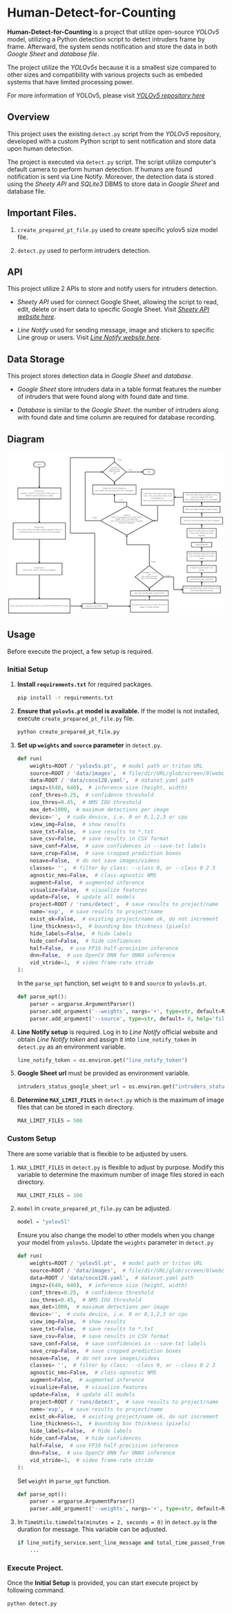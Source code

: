 # Human-Detect-for-Counting
**Human-Detect-for-Counting** is a project that utilize open-source *YOLOv5* model, utilizing a Python detection script to detect intruders frame by frame. Afterward, the system sends notification and store the data in both *Google Sheet* and *database file*.

The project utilize the *YOLOv5s* because it is a smallest size compared to other sizes and compatibility with various projects such as embeded systems that have limited processing power.

For more information of YOLOv5, please visit *[YOLOv5 repository here](https://github.com/ultralytics/yolov5)* 

## Overview
This project uses the existing `detect.py` script from the *YOLOv5* repository, developed with a custom Python script to sent notification and store data upon human detection.

The project is executed via `detect.py` script. The script utilize computer's default camera to perform human detection. If humans are found notification is sent via Line Notify. Moreover, the detection data is stored using the *Sheety API* and *SQLite3* DBMS to store data in *Google Sheet* and database file.

## Important Files.

1. `create_prepared_pt_file.py` used to create specific yolov5 size model file.

2. `detect.py` used to perform intruders detection.

## API
This project utilize 2 APIs to store and notify users for intruders detection.

- *Sheety API* used for connect Google Sheet, allowing the script to read, edit, delete or insert data to specific Google Sheet. Visit *[Sheety API website here](https://sheety.co/)*.

- *Line Notify* used for sending message, image and stickers to specific Line group or users. Visit *[Line Notify website here](https://notify-bot.line.me/)*.

## Data Storage
This project stores detection data in *Google Sheet* and *database*.

- *Google Sheet* store intruders data in a table format features the number of intruders  that were found along with found date and time.

- *Database* is similar to the *Google Sheet*. the number of intruders along with found date and time column are required for database recording.
## Diagram
![](./public/human_detection_flowchart.png)

## Usage
Before execute the project, a few setup is required.

### Initial Setup
1. **Install `requirements.txt`** for required packages.
    ```Bash
    pip install -r requirements.txt
    ```

2. **Ensure that `yolov5s.pt` model is available.** If the model is not installed, execute `create_prepared_pt_file.py` file.
    ```Bash
    python create_prepared_pt_file.py
    ```

3. **Set up `weights` and `source` parameter** in `detect.py`.
    ```Python
    def run(
        weights=ROOT / 'yolov5s.pt',  # model path or triton URL
        source=ROOT / 'data/images',  # file/dir/URL/glob/screen/0(webcam)
        data=ROOT / 'data/coco128.yaml',  # dataset.yaml path
        imgsz=(640, 640),  # inference size (height, width)
        conf_thres=0.25,  # confidence threshold
        iou_thres=0.45,  # NMS IOU threshold
        max_det=1000,  # maximum detections per image
        device='',  # cuda device, i.e. 0 or 0,1,2,3 or cpu
        view_img=False,  # show results
        save_txt=False,  # save results to *.txt
        save_csv=False,  # save results in CSV format
        save_conf=False,  # save confidences in --save-txt labels
        save_crop=False,  # save cropped prediction boxes
        nosave=False,  # do not save images/videos
        classes= '',  # filter by class: --class 0, or --class 0 2 3
        agnostic_nms=False,  # class-agnostic NMS
        augment=False,  # augmented inference
        visualize=False,  # visualize features
        update=False,  # update all models
        project=ROOT / 'runs/detect',  # save results to project/name
        name='exp',  # save results to project/name
        exist_ok=False,  # existing project/name ok, do not increment
        line_thickness=3,  # bounding box thickness (pixels)
        hide_labels=False,  # hide labels
        hide_conf=False,  # hide confidences
        half=False,  # use FP16 half-precision inference
        dnn=False,  # use OpenCV DNN for ONNX inference
        vid_stride=1,  # video frame-rate stride
    ):
    ```
    In the `parse_opt` function, set `weight` to `0` and `source` to `yolov5s.pt`.
    ```Python
    def parse_opt():
        parser = argparse.ArgumentParser()
        parser.add_argument('--weights', nargs='+', type=str, default=ROOT / 'yolov5s.pt', help='model path or triton URL')
        parser.add_argument('--source', type=str, default= 0, help='file/dir/URL/glob/screen/0(webcam)')
    ```

4. **Line Notify setup** is required. Log in to *Line Notify* official website and obtain *Line Notify token* and assign it into `line_notify_token` in `detect.py` as an environment variable.
    ```Python
    line_notify_token = os.environ.get("line_notify_token")
    ```

5. **Google Sheet url** must be provided as environment variable.
    ```Python
    intruders_status_google_sheet_url = os.environ.get("intruders_status_google_sheet_url")
    ```

6. **Determine `MAX_LIMIT_FILES`** in `detect.py` which is the maximum of image files that can be stored in each directory.
    ```Python
    MAX_LIMIT_FILES = 500 
    ```

### Custom Setup
There are some variable that is flexible to be adjusted by users.

1. `MAX_LIMIT_FILES` in `detect.py` is flexible to adjust by purpose. Modify this variable to determine the maximum number of image files stored in each directory.
    ```Python
    MAX_LIMIT_FILES = 100
    ```

2. `model` in `create_prepared_pt_file.py` can be adjusted.
    ```Python
    model = "yolov5l"
    ```

    Ensure you also change the model to other models when you change your model from `yolov5s`. Update the `weights` parameter in `detect.py`
    ```Python
    def run(
        weights=ROOT / 'yolov5l.pt',  # model path or triton URL
        source=ROOT / 'data/images',  # file/dir/URL/glob/screen/0(webcam)
        data=ROOT / 'data/coco128.yaml',  # dataset.yaml path
        imgsz=(640, 640),  # inference size (height, width)
        conf_thres=0.25,  # confidence threshold
        iou_thres=0.45,  # NMS IOU threshold
        max_det=1000,  # maximum detections per image
        device='',  # cuda device, i.e. 0 or 0,1,2,3 or cpu
        view_img=False,  # show results
        save_txt=False,  # save results to *.txt
        save_csv=False,  # save results in CSV format
        save_conf=False,  # save confidences in --save-txt labels
        save_crop=False,  # save cropped prediction boxes
        nosave=False,  # do not save images/videos
        classes= '',  # filter by class: --class 0, or --class 0 2 3
        agnostic_nms=False,  # class-agnostic NMS
        augment=False,  # augmented inference
        visualize=False,  # visualize features
        update=False,  # update all models
        project=ROOT / 'runs/detect',  # save results to project/name
        name='exp',  # save results to project/name
        exist_ok=False,  # existing project/name ok, do not increment
        line_thickness=3,  # bounding box thickness (pixels)
        hide_labels=False,  # hide labels
        hide_conf=False,  # hide confidences
        half=False,  # use FP16 half-precision inference
        dnn=False,  # use OpenCV DNN for ONNX inference
        vid_stride=1,  # video frame-rate stride
    ):
    ```
    Set `weight` in `parse_opt` function.
    ```Python
    def parse_opt():
        parser = argparse.ArgumentParser()
        parser.add_argument('--weights', nargs='+', type=str, default=ROOT / 'yolov5l.pt', help='model path or triton URL')
    ```

3. In `TimeUtils.timedelta(minutes = 2, seconds = 0)` in `detect.py` is the duration for message. This variable can be adjusted.

    ```Python
    if line_notify_service.sent_line_message and total_time_passed_from_prev_loop > TimeUtils.timedelta(minutes = 1, seconds = 0):
        ...
    ```

### Execute Project.
Once the **Initial Setup** is provided, you can start execute project by following command.
```Bash
python detect.py
```

  